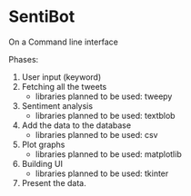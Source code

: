 # SentiBot

On a Command line interface

Phases:

  1. User input (keyword)
  2. Fetching all the tweets
      - libraries planned to be used: tweepy
  3. Sentiment analysis
      - libraries planned to be used: textblob
  4. Add the data to the database
      - libraries planned to be used: csv
  5. Plot graphs 
      - libraries planned to be used: matplotlib
  6. Building UI 
      - libraries planned to be used: tkinter
  7. Present the data.
